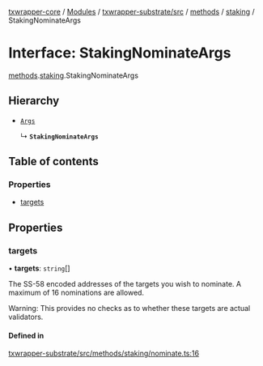 [txwrapper-core](../README.md) / [Modules](../modules.md) / [txwrapper-substrate/src](../modules/txwrapper_substrate_src.md) / [methods](../modules/txwrapper_substrate_src.methods.md) / [staking](../modules/txwrapper_substrate_src.methods.staking.md) / StakingNominateArgs

# Interface: StakingNominateArgs

[methods](../modules/txwrapper_substrate_src.methods.md).[staking](../modules/txwrapper_substrate_src.methods.staking.md).StakingNominateArgs

## Hierarchy

- [`Args`](../modules/txwrapper_core_src.md#args)

  ↳ **`StakingNominateArgs`**

## Table of contents

### Properties

- [targets](txwrapper_substrate_src.methods.staking.StakingNominateArgs.md#targets)

## Properties

### targets

• **targets**: `string`[]

The SS-58 encoded addresses of the targets you wish to nominate. A maximum of 16
nominations are allowed.

Warning: This provides no checks as to whether these targets are actual validators.

#### Defined in

[txwrapper-substrate/src/methods/staking/nominate.ts:16](https://github.com/paritytech/txwrapper-core/blob/bb9e677/packages/txwrapper-substrate/src/methods/staking/nominate.ts#L16)
